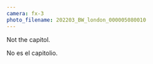 ```yaml
---
camera: fx-3
photo_filename: 202203_BW_london_000005080010
---
```


Not the capitol.

No es el capitolio.